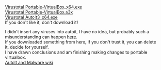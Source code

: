 [Virustotal Portable-VirtualBox_x64.exe](https://www.virustotal.com/gui/file/55a258169d213bf30e07c950d2964100558edca966b199b3db5d8bad5e02ca72?nocache=1)<br>
[Virustotal Portable-VirtualBox.a3x](https://www.virustotal.com/gui/file/c85292f36f4093895ec10aaeb9ee7a4d100a385a77abc95a6285c4bb9e170922?nocache=1)<br>
[Virustotal AutoIt3_x64.exe](https://www.virustotal.com/gui/file/92c6531a09180fae8b2aae7384b4cea9986762f0c271b35da09b4d0e733f9f45?nocache=1)<br>
If you don't like it, don't download it!<br>

I didn't insert any viruses into autoit, I have no idea, but probably such a misunderstanding can happen [here](https://github.com/vboxme/Portable-VirtualBox/issues/93).<br>
If you downloaded something from here, if you don't trust it, you can delete it, decide for yourself.<br>
I have drawn conclusions and am finishing making changes to portable virtualbox.<br>
[AutoIt and Malware wiki](https://www.autoitscript.com/wiki/AutoIt_and_Malware)<br>
